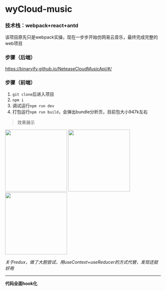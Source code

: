 # wyCloud-music
<h3>技术栈：webpack+react+antd</h3>

<p>该项目原先只是webpack实操，现在一步步开始仿网易云音乐，最终完成完整的web项目</p>

### 步骤（后端）
 https://binaryify.github.io/NeteaseCloudMusicApi/#/
 
### 步骤（前端）
 1. `git clone`后进入项目
 2. `npm i`
 3. 调试运行`npm run dev`
 4. 打包运行`npm run build`，会弹出bundle分析页，目前包大小947k左右
 
 >效果展示
 
<img src="http://qc9tj18zu.bkt.clouddn.com/image/2020-06-29_005414.png" width="200px">
<img src="http://qc9tj18zu.bkt.clouddn.com/image/2020-06-29_020339.png" width="200px">
<img src="http://qc9tj18zu.bkt.clouddn.com/image/2020-06-29_015952.png" width="200px">

*关于redux，做了大胆尝试，用useContext+useReducer的方式代替，发现还挺好用*
***
**代码全面hook化**
